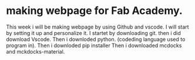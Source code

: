 # making webpage for Fab Academy.
This week i will be making webpage by using Github and vscode.
I will start by setting it up and personalize it.
I startet by downloading git.
then i did download Vscode.
Then i downloded python. (codeding language used to program in).
Then i downloded pip installer
Then i downloaded mcdocks and mckdocks-material.
